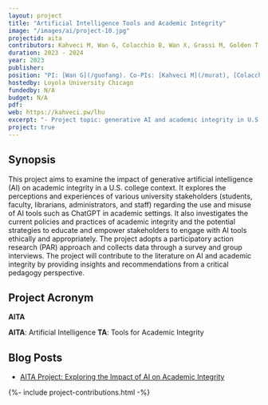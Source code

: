 ```yaml
---
layout: project
title: "Artificial Intelligence Tools and Academic Integrity"
image: "/images/ai/project-10.jpg"
projectid: aita
contributors: Kahveci M, Wan G, Colacchio B, Wan X, Grassi M, Golden T
duration: 2023 - 2024
year: 2023
publisher:
position: "PI: [Wan G](/guofang). Co-PIs: [Kahveci M](/murat), [Colacchio B](/bridget), [Wan X](/xiang), [Grassi M](/mariana), [Golden T](/tori)"
hostedby: Loyola University Chicago
fundedby: N/A
budget: N/A
pdf:
web: https://kahveci.pw/lhu
excerpt: "- Project topic: generative AI and academic integrity in U.S. college context. Project goal: explore perceptions and experiences of university stakeholders on AI tools such as ChatGPT. Project method: participatory action research (PAR) with survey and group interviews. Project contribution: provide insights and recommendations from critical pedagogy perspective."
project: true
---
```


## Synopsis

This project aims to examine the impact of generative artificial intelligence (AI) on academic integrity in a U.S. college context. It explores the perceptions and experiences of various university stakeholders (students, faculty, librarians, administrators, and staff) regarding the use and misuse of AI tools such as ChatGPT in academic settings. It also investigates the current policies and practices of academic integrity and the potential strategies to educate and empower stakeholders to engage with AI tools ethically and appropriately. The project adopts a participatory action research (PAR) approach and collects data through a survey and group interviews. The project will contribute to the literature on AI and academic integrity by providing insights and recommendations from a critical pedagogy perspective.

## Project Acronym

**AITA**

**AITA**: Artificial Intelligence
**TA**: Tools for Academic Integrity

## Blog Posts

* [AITA Project: Exploring the Impact of AI on Academic Integrity](/zjv)

{%- include project-contributions.html -%}
